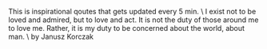 This is inspirational qoutes that gets updated every 5 min. \ 
I exist not to be loved and admired, but to love and act. It is not the duty of those around me to love me. Rather, it is my duty to be concerned about the world, about man. \ 
by Janusz Korczak